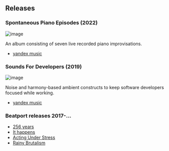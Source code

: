 ## Releases

### Spontaneous Piano Episodes (2022)
![image](https://user-images.githubusercontent.com/21345604/151690638-78a1cac3-53e5-4bce-a143-db3b7e8dab55.png)

An album consisting of seven live recorded piano improvisations.

- [yandex music](https://music.yandex.ru/album/20300266)


### Sounds For Developers (2019)

![image](https://user-images.githubusercontent.com/21345604/151690761-e0ade6eb-c221-46ce-b4ec-6245a499846d.png)

Noise and harmony-based ambient constructs to keep software developers focused while working.

- [yandex music](https://music.yandex.ru/album/9097141)

### Beatport releases 2017-...

- [256 years](https://www.beatport.com/track/256-years/14877582)
- [It happens](https://www.beatport.com/track/it-happens/15976171)
- [Acting Under Stress](https://www.beatport.com/track/acting-under-stress/15910852)
- [Rainy Brutalism](https://www.beatport.com/track/rainy-brutalism/13563515)